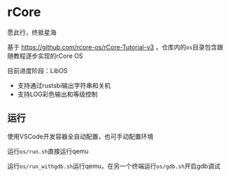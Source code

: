 # rCore

愿此行，终抵星海

基于 https://github.com/rcore-os/rCore-Tutorial-v3 ，仓库内的`os`目录包含跟随教程逐步实现的rCore OS

目前进度阶段：LibOS

- 支持通过rustsbi输出字符串和关机
- 支持LOG彩色输出和等级控制

## 运行

使用VSCode开发容器全自动配置，也可手动配置环境

运行`os/run.sh`直接运行qemu

运行`os/run_withgdb.sh`运行qemu，在另一个终端运行`os/gdb.sh`开启gdb调试
